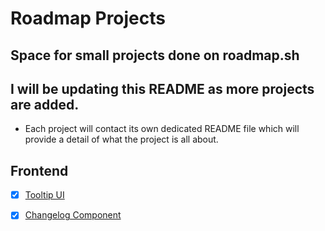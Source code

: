 # Roadmap Projects

## Space for small projects done on roadmap.sh


## I will be updating this README as more projects are added.

- Each project will contact its own dedicated README file which will provide a detail of what the project is all about.


## Frontend


- [x] [Tooltip UI](https://roadmap.sh/projects/tooltip-ui)
- [x] [Changelog Component](https://roadmap.sh/projects/changelog-component)




